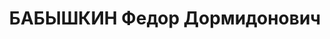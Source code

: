 ---
title: БАБЫШКИН Федор Дормидонович
description: "Род. в 1881, русский, член ВКП(б). Проживал: Россия, Красноярский кр.,\
  \ Боготольский р-н, г. Боготол. Железнодорожник, Красноярская ж/д КК 2 дист.сл.пути.\
  \ Работал начальником путевой колонны 2-й дистанции пути на станции Боготол. Арестован\
  \ 16.05.1937. Приговор: выездная сессия ВК ВС СССР, 19.07.1938 – ВМН. \n  Реабилитирован\
  \ ВК ВС СССР 27.12.1937"
---